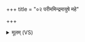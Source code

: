 +++
title = "०२ परीममिन्द्रमायुषे महे"

+++
<details><summary>मूलम् (VS)</summary>

परी॒ममिन्द्र॒मायु॑षे म॒हे क्ष॒त्राय॑ धत्तन। यथै॑नं ज॒रसे॒ नयां ज्योक्क्ष॒त्रेऽधि॑ जागरत् ॥
</details>